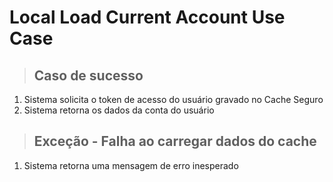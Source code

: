 # Local Load Current Account Use Case

> ## Caso de sucesso

1.  Sistema solicita o token de acesso do usuário gravado no Cache Seguro
2.  Sistema retorna os dados da conta do usuário

> ## Exceção - Falha ao carregar dados do cache

1.  Sistema retorna uma mensagem de erro inesperado
